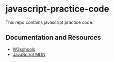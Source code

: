 # javascript-practice-code 

This repo contains javascript practice code. 

## Documentation and Resources 

- [W3schools](https://www.w3schools.com/js/)
- [JavaScript MDN](https://developer.mozilla.org/en-US/docs/Web/JavaScript)
